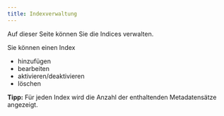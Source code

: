 ```yaml
---
title: Indexverwaltung
---
```


Auf dieser Seite können Sie die Indices verwalten. 

Sie können einen Index
- hinzufügen
- bearbeiten 
- aktivieren/deaktivieren
- löschen 

**Tipp:** Für jeden Index wird die Anzahl der enthaltenden Metadatensätze angezeigt.